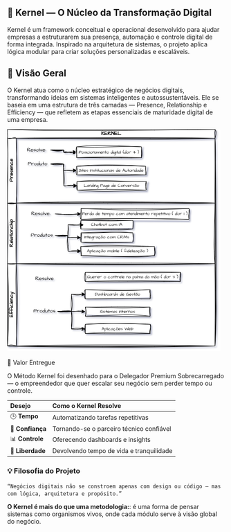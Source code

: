 
## 🧠 Kernel — O Núcleo da Transformação Digital

Kernel é um framework conceitual e operacional desenvolvido para ajudar empresas a estruturarem sua presença, automação e controle digital de forma integrada. Inspirado na arquitetura de sistemas, o projeto aplica lógica modular para criar soluções personalizadas e escaláveis.


## 🚀 Visão Geral

O Kernel atua como o núcleo estratégico de negócios digitais, transformando ideias em sistemas inteligentes e autossustentáveis.
Ele se baseia em uma estrutura de três camadas — Presence, Relationship e Efficiency — que refletem as etapas essenciais de maturidade digital de uma empresa.


![Prévia do Projeto](./img/kernelmodules.png)

🎯 Valor Entregue

O Método Kernel foi desenhado para o Delegador Premium Sobrecarregado — o empreendedor que quer escalar seu negócio sem perder tempo ou controle.

| Desejo           | Como o Kernel Resolve                    |
| :--------------- | :--------------------------------------- |
| 🕒 **Tempo**     | Automatizando tarefas repetitivas        |
| 🤝 **Confiança** | Tornando-se o parceiro técnico confiável |
| 📊 **Controle**  | Oferecendo dashboards e insights         |
| 🌴 **Liberdade** | Devolvendo tempo de vida e tranquilidade |


### 💡 Filosofia do Projeto
`“Negócios digitais não se constroem apenas com design ou código — mas com lógica, arquitetura e propósito.”`

**O Kernel é mais do que uma metodologia:**: é uma forma de pensar sistemas como organismos vivos, onde cada módulo serve à visão global do negócio.